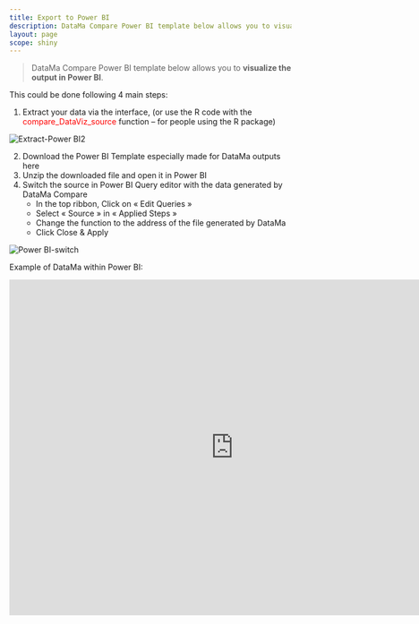 ```yaml
---
title: Export to Power BI
description: DataMa Compare Power BI template below allows you to visualize the output in Power BI.
layout: page
scope: shiny
---
```


> DataMa Compare Power BI template below allows you to **visualize the output in Power BI**.

This could be done following 4 main steps:

1. Extract your data via the interface, (or use the R code with the <span style="color:red"> compare_DataViz_source </span> function – for people using the R package)


![Extract-Power BI2]({{site.url}}/{{site.baseurl}}/core_app/header/export_results/images/Extract-PowerBI-Compare_GIF2.gif)

2. Download the Power BI Template especially made for DataMa outputs here
3. Unzip the downloaded file and open it in Power BI
4. Switch the source in Power BI Query editor with the data generated by DataMa Compare
    * In the top ribbon, Click on « Edit Queries »
    * Select « Source » in « Applied Steps »
    * Change the function to the address of the file generated by DataMa
    * Click Close & Apply

![Power BI-switch]({{site.url}}/{{site.baseurl}}/core_app/header/export_results/images/PowerBI-switch-source.gif)

Example of DataMa within Power BI:

<iframe src="https://app.powerbi.com/view?r=eyJrIjoiN2RiNzI2NzUtN2ZmNy00YzMzLWJiNDAtNGJkMjQ0ZDYyMTEzIiwidCI6ImM1NWZkMTIzLWRjZGQtNGEyNS04NzBiLTFiZmM4ZGI2MzAxMyIsImMiOjh9" width="800" height="600" frameborder="0" allowfullscreen="allowfullscreen"></iframe>
